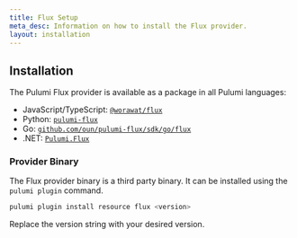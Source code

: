 ```yaml
---
title: Flux Setup
meta_desc: Information on how to install the Flux provider.
layout: installation
---
```


## Installation

The Pulumi Flux provider is available as a package in all Pulumi languages:

* JavaScript/TypeScript: [`@worawat/flux`](https://www.npmjs.com/package/@worawat/flux)
* Python: [`pulumi-flux`](https://pypi.org/project/pulumi-flux/)
* Go: [`github.com/oun/pulumi-flux/sdk/go/flux`](https://pkg.go.dev/github.com/oun/pulumi-flux/sdk)
* .NET: [`Pulumi.Flux`](https://www.nuget.org/packages/Pulumi.Flux)

### Provider Binary

The Flux provider binary is a third party binary. It can be installed using the `pulumi plugin` command.

```bash
pulumi plugin install resource flux <version>
```

Replace the version string with your desired version.
